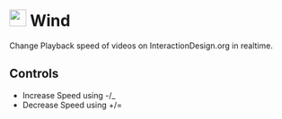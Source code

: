 # <img src="https://i.imgur.com/l6r3OGW.png" height="30px"> Wind

Change Playback speed of videos on InteractionDesign.org in realtime.

## Controls
- Increase Speed using -/_
- Decrease Speed using +/=
